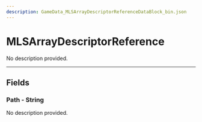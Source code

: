 ```yaml
---
description: GameData_MLSArrayDescriptorReferenceDataBlock_bin.json
---
```


# MLSArrayDescriptorReference

No description provided.

***

## Fields

### Path - String

No description provided.
